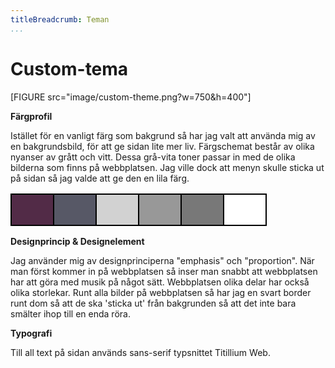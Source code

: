 ```yaml
---
titleBreadcrumb: Teman
...
```

Custom-tema
===============================
[FIGURE src="image/custom-theme.png?w=750&h=400"]

**Färgprofil**

Istället för en vanligt färg som bakgrund så har jag valt att använda mig av en bakgrundsbild, för att ge sidan lite mer liv. Färgschemat består av olika nyanser av grått och vitt. Dessa grå-vita toner passar in med de olika bilderna som finns på webbplatsen. Jag ville dock att menyn skulle sticka ut på sidan så jag valde att ge den en lila färg.

<table>
    <tbody><tr>
        <td style="background-color: #522b47; height: 50px; width: 50px; border: 2px solid black;" title="#522b47"></td>
        <td style="background-color: #575866; height: 50px; width: 50px; border: 2px solid black;" title="#575866"></td>
        <td style="background-color: #d2d2d2; height: 50px; width: 50px; border: 2px solid black;" title="#d2d2d2"></td>
        <td style="background-color: #989898; height: 50px; width: 50px; border: 2px solid black;" title="#989898"></td>
        <td style="background-color: #787878; height: 50px; width: 50px; border: 2px solid black;" title="#787878"></td>
        <td style="background-color: #ffffff; height: 50px; width: 50px; border: 2px solid black;" title="#ffffff"></td>
    </tr>
</tbody></table>

**Designprincip & Designelement**

Jag använder mig av designprinciperna "emphasis" och "proportion". När man först kommer in på webbplatsen så inser man snabbt att webbplatsen har att göra med musik på något sätt. Webbplatsen olika delar har också olika storlekar. Runt alla bilder på webbplatsen så har jag en svart border runt dom så att de ska 'sticka ut' från bakgrunden så att det inte bara smälter ihop till en enda röra.

**Typografi**

Till all text på sidan används sans-serif typsnittet Titillium Web.
